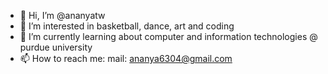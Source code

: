 - 👋 Hi, I’m @ananyatw
- 👀 I’m interested in basketball, dance, art and coding
- 🌱 I’m currently learning about computer and information technologies @ purdue university
- 📫 How to reach me: mail: ananya6304@gmail.com
